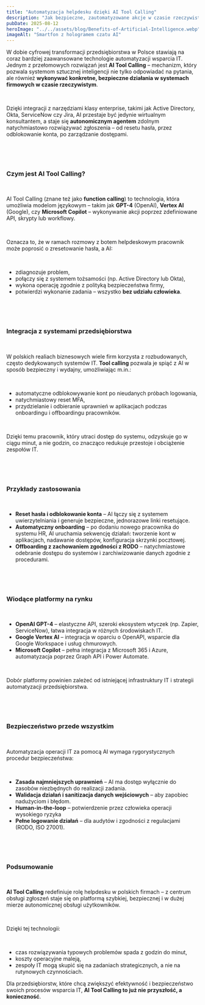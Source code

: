 ```yaml
---
title: "Automatyzacja helpdesku dzięki AI Tool Calling"
description: "Jak bezpieczne, zautomatyzowane akcje w czasie rzeczywistym zmieniają wsparcie IT w polskich przedsiębiorstwach"
pubDate: 2025-08-12
heroImage: "../../assets/blog/Benefits-of-Artificial-Intelligence.webp"
imageAlt: "Smartfon z hologramem czatu AI"
---
```


<p>W dobie cyfrowej transformacji przedsiębiorstwa w Polsce stawiają na coraz bardziej zaawansowane technologie automatyzacji wsparcia IT. Jednym z przełomowych rozwiązań jest <strong>AI Tool Calling</strong> &ndash; mechanizm, kt&oacute;ry pozwala systemom sztucznej inteligencji nie tylko odpowiadać na pytania, ale r&oacute;wnież <strong>wykonywać konkretne, bezpieczne działania w systemach firmowych w czasie rzeczywistym</strong>.</p>
<p>&nbsp;</p>
<p>Dzięki integracji z narzędziami klasy enterprise, takimi jak Active Directory, Okta, ServiceNow czy Jira, AI przestaje być jedynie wirtualnym konsultantem, a staje się <strong>autonomicznym agentem</strong> zdolnym natychmiastowo rozwiązywać zgłoszenia &ndash; od resetu hasła, przez odblokowanie konta, po zarządzanie dostępami.</p>
<p>&nbsp;</p><p>&nbsp;</p>
<h3><strong>Czym jest AI Tool Calling?</strong></h3>
<p>&nbsp;</p>
<p>AI Tool Calling (znane też jako <strong>function calling</strong>) to technologia, kt&oacute;ra umożliwia modelom językowym &ndash; takim jak <strong>GPT-4</strong> (OpenAI), <strong>Vertex AI</strong> (Google), czy <strong>Microsoft Copilot</strong> &ndash; wykonywanie akcji poprzez zdefiniowane API, skrypty lub workflowy.</p>
<p>&nbsp;</p>
<p>Oznacza to, że w ramach rozmowy z botem helpdeskowym pracownik może poprosić o zresetowanie hasła, a AI:</p>
<p>&nbsp;</p>
<ul>
<li>zdiagnozuje problem,</li>
<li>połączy się z systemem tożsamości (np. Active Directory lub Okta),</li>
<li>wykona operację zgodnie z polityką bezpieczeństwa firmy,</li>
<li>potwierdzi wykonanie zadania &ndash; wszystko <strong>bez udziału człowieka</strong>.</li>
</ul>
<p>&nbsp;</p><p>&nbsp;</p>
<h3><strong>Integracja z systemami przedsiębiorstwa</strong></h3>
<p>&nbsp;</p>
<p>W polskich realiach biznesowych wiele firm korzysta z rozbudowanych, często dedykowanych system&oacute;w IT. <strong>Tool calling</strong> pozwala je spiąć z AI w spos&oacute;b bezpieczny i wydajny, umożliwiając m.in.:</p>
<p>&nbsp;</p>
<ul>
<li>automatyczne odblokowywanie kont po nieudanych pr&oacute;bach logowania,</li>
<li>natychmiastowy reset MFA,</li>
<li>przydzielanie i odbieranie uprawnień w aplikacjach podczas onboardingu i offboardingu pracownik&oacute;w.</li>
</ul>
<p>&nbsp;</p>
<p>Dzięki temu pracownik, kt&oacute;ry utraci dostęp do systemu, odzyskuje go w ciągu minut, a nie godzin, co znacząco redukuje przestoje i obciążenie zespoł&oacute;w IT.</p>
<p>&nbsp;</p><p>&nbsp;</p>
<h3><strong>Przykłady zastosowania</strong></h3>
<p>&nbsp;</p>
<ul>
<li><strong>Reset hasła i odblokowanie konta</strong> &ndash; AI łączy się z systemem uwierzytelniania i generuje bezpieczne, jednorazowe linki resetujące.</li>
<li><strong>Automatyczny onboarding</strong> &ndash; po dodaniu nowego pracownika do systemu HR, AI uruchamia sekwencję działań: tworzenie kont w aplikacjach, nadawanie dostęp&oacute;w, konfiguracja skrzynki pocztowej.</li>
<li><strong>Offboarding z zachowaniem zgodności z RODO</strong> &ndash; natychmiastowe odebranie dostępu do system&oacute;w i zarchiwizowanie danych zgodnie z procedurami.</li>
</ul>
<p>&nbsp;</p><p>&nbsp;</p>
<h3><strong>Wiodące platformy na rynku</strong></h3>
<p>&nbsp;</p>
<ul>
<li><strong>OpenAI GPT-4</strong> &ndash; elastyczne API, szeroki ekosystem wtyczek (np. Zapier, ServiceNow), łatwa integracja w r&oacute;żnych środowiskach IT.</li>
<li><strong>Google Vertex AI</strong> &ndash; integracja w oparciu o OpenAPI, wsparcie dla Google Workspace i usług chmurowych.</li>
<li><strong>Microsoft Copilot</strong> &ndash; pełna integracja z Microsoft 365 i Azure, automatyzacja poprzez Graph API i Power Automate.</li>
</ul>
<p>&nbsp;</p>
<p>Dob&oacute;r platformy powinien zależeć od istniejącej infrastruktury IT i strategii automatyzacji przedsiębiorstwa.</p>
<p>&nbsp;</p><p>&nbsp;</p>
<h3><strong>Bezpieczeństwo przede wszystkim</strong></h3>
<p>&nbsp;</p>
<p>Automatyzacja operacji IT za pomocą AI wymaga rygorystycznych procedur bezpieczeństwa:</p>
<p>&nbsp;</p>
<ul>
<li><strong>Zasada najmniejszych uprawnień</strong> &ndash; AI ma dostęp wyłącznie do zasob&oacute;w niezbędnych do realizacji zadania.</li>
<li><strong>Walidacja działań i sanitizacja danych wejściowych</strong> &ndash; aby zapobiec nadużyciom i błędom.</li>
<li><strong>Human-in-the-loop</strong> &ndash; potwierdzenie przez człowieka operacji wysokiego ryzyka</li>
<li><strong>Pełne logowanie działań</strong> &ndash; dla audyt&oacute;w i zgodności z regulacjami (RODO, ISO 27001).</li>
</ul>
<p>&nbsp;</p><p>&nbsp;</p>
<h3><strong>Podsumowanie</strong></h3>
<p>&nbsp;</p>
<p><strong>AI Tool Calling</strong> redefiniuje rolę helpdesku w polskich firmach &ndash; z centrum obsługi zgłoszeń staje się on platformą szybkiej, bezpiecznej i w dużej mierze autonomicznej obsługi użytkownik&oacute;w.</p>
<p>&nbsp;</p>
<p>Dzięki tej technologii:</p>
<p>&nbsp;</p>
<ul>
<li>czas rozwiązywania typowych problem&oacute;w spada z godzin do minut,</li>
<li>koszty operacyjne maleją,</li>
<li>zespoły IT mogą skupić się na zadaniach strategicznych, a nie na rutynowych czynnościach.</li>
</ul>
<p>Dla przedsiębiorstw, kt&oacute;re chcą zwiększyć efektywność i bezpieczeństwo swoich proces&oacute;w wsparcia IT, <strong>AI Tool Calling to już nie przyszłość, a konieczność</strong>.</p>
